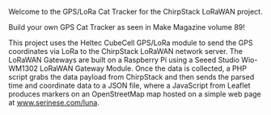 Welcome to the GPS/LoRa Cat Tracker for the ChirpStack LoRaWAN project.

Build your own GPS Cat Tracker as seen in Make Magazine volume 89!

This project uses the Heltec CubeCell GPS/LoRa module to send the GPS coordinates via LoRa to the ChirpStack LoRaWAN network server. 
The LoRaWAN Gateways are built on a Raspberry Pi using a Seeed Studio Wio-WM1302 LoRaWAN Gateway Module. 
Once the data is collected, a PHP script grabs the data payload from ChirpStack and then sends the parsed time and coordinate data to a JSON file, where a JavaScript from Leaflet produces markers on an OpenStreetMap map hosted on a simple web page at www.serinese.com/luna.

